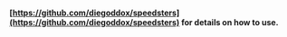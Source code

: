 #### [https://github.com/diegoddox/speedsters](https://github.com/diegoddox/speedsters) for details on how to use.